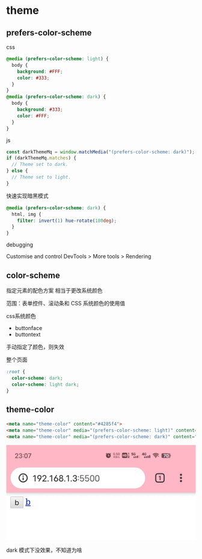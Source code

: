 # theme

## prefers-color-scheme

css

```css
@media (prefers-color-scheme: light) {
  body {
    background: #FFF;
    color: #333;
  }
}
@media (prefers-color-scheme: dark) {
  body {
    background: #333;
    color: #FFF;
  }
}
```

js

```js
const darkThemeMq = window.matchMedia("(prefers-color-scheme: dark)");
if (darkThemeMq.matches) {
  // Theme set to dark.
} else {
  // Theme set to light.
}
```

快速实现暗黑模式

```css
@media (prefers-color-scheme: dark) {
  html, img {
    filter: invert(1) hue-rotate(180deg);
  }
}
```

debugging

Customise and control DevTools > More tools > Rendering

## color-scheme

指定元素的配色方案 相当于更改系统颜色

范围：表单控件、滚动条和 CSS 系统颜色的使用值

css系统颜色

- buttonface
- buttontext

手动指定了颜色，则失效

整个页面

```css
:root {
  color-scheme: dark;
  color-scheme: light dark;
}
```

## theme-color

```html
<meta name="theme-color" content="#4285f4">
<meta name="theme-color" media="(prefers-color-scheme: light)" content="white">
<meta name="theme-color" media="(prefers-color-scheme: dark)" content="black">
```

![img](./images/WechatIMG71.png)

dark 模式下没效果，不知道为啥
